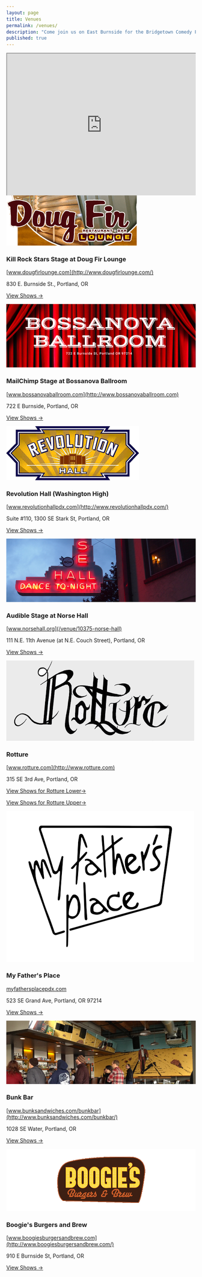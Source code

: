 ```yaml
---
layout: page
title: Venues
permalink: /venues/
description: "Come join us on East Burnside for the Bridgetown Comedy Festival in 2015!"
published: true
---
```


<style>
    .google-maps {
        position: relative;
        padding-bottom: 75%; // This is the aspect ratio
        height: 0;
        overflow: hidden;
    }
    .google-maps iframe {
        position: absolute;
        top: 0;
        left: 0;
        width: 100% !important;
        height: 100% !important;
    }
</style>
 
<div class="google-maps">
<iframe src="https://mapsengine.google.com/map/u/2/embed?mid=zFy_pBh586PU.kRbpURgWK14Q" width="640" height="480"></iframe>
</div>

<a href="/venue/10373-kill-rock-stars-stage-at-doug-fir-lounge">
  <img src="/img/venue-images/venue-doug-fir.png" />
</a>

### Kill Rock Stars Stage at Doug Fir Lounge

  [www.dougfirlounge.com](http://www.dougfirlounge.com/)

830 E. Burnside St., Portland, OR

[View Shows →](/venue/10373-kill-rock-stars-stage-at-doug-fir-lounge)


<a href="/venue/10374-mailchimp-stage-at-bossanova-ballroom">
  <img src="/img/venue-images/venue-bossanova.png" />
</a>

### MailChimp Stage at Bossanova Ballroom

  [www.bossanovaballroom.com](http://www.bossanovaballroom.com)

722 E Burnside, Portland, OR

[View Shows →](/venue/10374-mailchimp-stage-at-bossanova-ballroom)



<a href="/venue/10384-revolution-hall">
  <img src="/img/venue-images/venue-revolution-hall.png" />
</a>

### Revolution Hall (Washington High)

  [www.revolutionhallpdx.com](http://www.revolutionhallpdx.com/)

Suite #110, 1300 SE Stark St, Portland, OR

[View Shows →](/venue/10384-revolution-hall)



<a href="/venue/10375-norse-hall">
  <img src="/img/venue-images/venue-norse.png" />
</a>

### Audible Stage at Norse Hall

  [www.norsehall.org](/venue/10375-norse-hall)

111 N.E. 11th Avenue (at N.E. Couch Street), Portland, OR

[View Shows →](/venue/10375-norse-hall)



<a href="/venue/10377-rotture-lower">
  <img src="/img/venue-images/venue-rotture.png" />
</a>

### Rotture

  [www.rotture.com](http://www.rotture.com)

315 SE 3rd Ave, Portland, OR

[View Shows for Rotture Lower→](/venue/10377-rotture-lower)

[View Shows for Rotture Upper→](/venue/10376-rotture-upper)



<a href="/venue/10379-my-fathers-place">
  <img src="/img/venue-images/venue-my-fathers-place.png" />
</a>

### My Father's Place

[myfathersplacepdx.com](http://myfathersplacepdx.com/)

523 SE Grand Ave, Portland, OR 97214
	
[View Shows →](/venue/10379-my-fathers-place)



<a href="/venue/10378-bunk">
  <img src="/img/venue-images/venue-bunk-bar.png" />
</a>

### Bunk Bar

  [www.bunksandwiches.com/bunkbar](http://www.bunksandwiches.com/bunkbar/)

1028 SE Water, Portland, OR

[View Shows →](/venue/10378-bunk)



<a href="/venue/10380-boogies-burgers">
  <img src="/img/venue-images/venue-boogie-burgers.png" />
</a>

### Boogie's Burgers and Brew

  [www.boogiesburgersandbrew.com](http://www.boogiesburgersandbrew.com/)

910 E Burnside St, Portland, OR

[View Shows →](/venue/10380-boogies-burgers)
